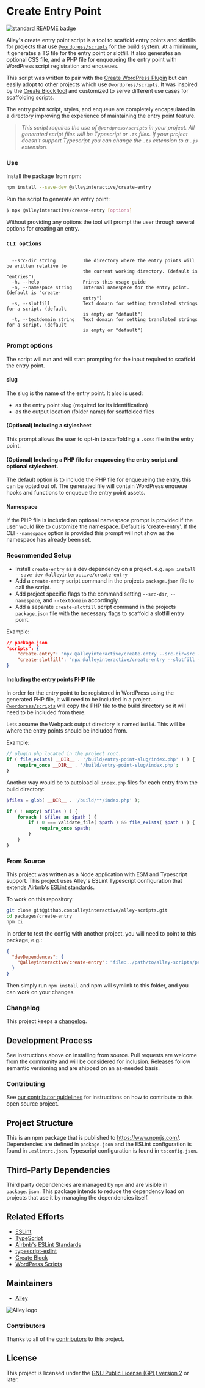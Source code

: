 # Create Entry Point

[![standard README badge](https://img.shields.io/badge/readme%20style-standard-brightgreen.svg?style=flat-square)](https://github.com/RichardLitt/standard-readme)

Alley's create entry point script is a tool to scaffold entry points and slotfills for projects that use [`@wordpress/scripts`](https://www.npmjs.com/package/@wordpress/scripts) for the build system. At a minimum, it generates a TS file for the entry point or slotfill. It also generates an optional CSS file, and a PHP file for enqueueing the entry point with WordPress script registration and enqueues.

This script was written to pair with the [Create WordPress Plugin](https://github.com/alleyinteractive/create-wordpress-plugin) but can easily adopt to other projects which use `@wordpress/scripts`. It was inspired by the [Create Block tool](https://www.npmjs.com/package/@wordpress/create-block) and customized to serve different use cases for scaffolding scripts.

The entry point script, styles, and enqueue are completely encapsulated in a directory improving the experience of maintaining the entry point feature.

> _This script requires the use of `@wordpress/scripts` in your project. All generated script files will be Typescript or `.ts` files. If your project doesn't support Typescript you can change the `.ts` extension to a `.js` extension._

### Use

Install the package from npm:

```sh
npm install --save-dev @alleyinteractive/create-entry
```

Run the script to generate an entry point:

```sh
$ npx @alleyinteractive/create-entry [options]
```
Without providing any options the tool will prompt the user through several options for creating an entry.

### `CLI options`

```

  --src-dir string          The directory where the entry points will be written relative to  
                            the current working directory. (default is "entries")             
  -h, --help                Prints this usage guide                                           
  -n, --namespace string    Internal namespace for the entry point. (default is "create-      
                            entry")                                                           
  -s, --slotfill            Text domain for setting translated strings for a script. (default 
                            is empty or "default")                                            
  -t, --textdomain string   Text domain for setting translated strings for a script. (default 
                            is empty or "default")    
```

### Prompt options
The script will run and will start prompting for the input required to scaffold the entry point.

#### slug
The slug is the name of the entry point. It also is used:
* as the entry point slug (required for its identification)
* as the output location (folder name) for scaffolded files

#### (Optional) Including a stylesheet
This prompt allows the user to opt-in to scaffolding a `.scss` file in the entry point.

#### (Optional) Including a PHP file for enqueueing the entry script and optional stylesheet.
The default option is to include the PHP file for enqueueing the entry, this can be opted out of. The generated file will contain WordPress enqueue hooks and functions to enqueue the entry point assets.

#### Namespace
If the PHP file is included an optional namespace prompt is provided if the user would like to customize the namespace. Default is 'create-entry'. If the CLI `--namespace` option is provided this prompt will not show as the namespace has already been set.

### Recommended Setup
* Install `create-entry` as a dev dependency on a project. e.g. `npm install --save-dev @alleyinteractive/create-entry`
* Add a `create-entry` script command in the projects `package.json` file to call the script.
* Add project specific flags to the command setting `--src-dir`, `--namespace`, and `--textdomain` accordingly.
* Add a separate `create-slotfill` script command in the projects `package.json` file with the necessary flags to scaffold a slotfill entry point.

Example: 
```json
// package.json
"scripts": {
    "create-entry": "npx @alleyinteractive/create-entry --src-dir=src --namespace=create-wordpress-plugin --textdomain=create-wordpress-plugin",
    "create-slotfill": "npx @alleyinteractive/create-entry --slotfill --src-dir=src --namespace=create-wordpress-plugin --textdomain=create-wordpress-plugin",
}
```

#### Including the entry points PHP file
In order for the entry point to be registered in WordPress using the generated PHP file, it will need to be included in a project. [`@wordpress/scripts`](https://www.npmjs.com/package/@wordpress/scripts) will copy the PHP file to the build directory so it will need to be included from there.

Lets assume the Webpack output directory is named `build`. This will be where the entry points should be included from.

Example:
```php
// plugin.php located in the project root.
if ( file_exists( __DIR__ . '/build/entry-point-slug/index.php' ) ) {
	require_once __DIR__ . '/build/entry-point-slug/index.php';
}
```

Another way would be to autoload all `index.php` files for each entry from the build directory:

```php
$files = glob( __DIR__ . '/build/**/index.php' );

if ( ! empty( $files ) ) {
    foreach ( $files as $path ) {
        if ( 0 === validate_file( $path ) && file_exists( $path ) ) {
            require_once $path;
        }
    }
}
```

### From Source

This project was written as a Node application with ESM and Typescript support. This project uses Alley's ESLint Typescript configuration that extends Airbnb's ESLint standards.

To work on this repository:

```sh
git clone git@github.com:alleyinteractive/alley-scripts.git
cd packages/create-entry
npm ci
```

In order to test the config with another project, you will need to point to this package, e.g.:

```json
{
  "devDependences": {
    "@alleyinteractive/create-entry": "file:../path/to/alley-scripts/packages/create-entry"
  }
}
```

Then simply run `npm install` and npm will symlink to this folder, and you can work on your changes.


### Changelog

This project keeps a [changelog](CHANGELOG.md).


## Development Process

See instructions above on installing from source. Pull requests are welcome from the community and will be considered
for inclusion. Releases follow semantic versioning and are shipped on an as-needed basis.


### Contributing

See [our contributor guidelines](../../CONTRIBUTING.md) for instructions on how to
contribute to this open source project.


## Project Structure

This is an npm package that is published to https://www.npmjs.com/. Dependencies are defined in `package.json` and the
ESLint configuration is found in `.eslintrc.json`.
Typescript configuration is found in `tsconfig.json`.


## Third-Party Dependencies

Third party dependencies are managed by `npm` and are visible in `package.json`. This package intends to reduce the
dependency load on projects that use it by managing the dependencies itself.


## Related Efforts

- [ESLint](https://eslint.org/)
- [TypeScript](https://www.typescriptlang.org/)
- [Airbnb's ESLint Standards](https://github.com/airbnb/javascript)
- [typescript-eslint](https://typescript-eslint.io/)
- [Create Block](https://www.npmjs.com/package/@wordpress/create-block)
- [WordPress Scripts](https://www.npmjs.com/package/@wordpress/scripts)



## Maintainers

- [Alley](https://github.com/alleyinteractive)

![Alley logo](https://avatars.githubusercontent.com/u/1733454?s=200&v=4)


### Contributors

Thanks to all of the [contributors](../../CONTRIBUTORS.md) to this project.


## License

This project is licensed under the
[GNU Public License (GPL) version 2](LICENSE) or later.
